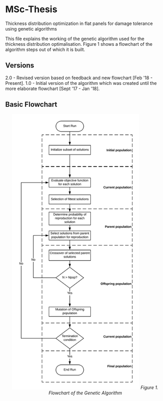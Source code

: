 # MSc-Thesis
Thickness distribution optimization in flat panels for damage tolerance using genetic algorithms

This file explains the working of the genetic algorithm used for the thickness distribution optimalisation. Figure 1 shows a flowchart of the algorithm steps out of which it is built.

## Versions

2.0 - Revised version based on feedback and new flowchart [Feb '18 - Present].
1.0 - Initial version of the algorithm which was created until the more elaborate flowchart [Sept '17  - Jan '18].

## Basic Flowchart

<p align="center">
<img src="https://github.com/Bart-v-Lee/MSc-Thesis/blob/Master/Flowchart%20MSc%20thesis%20Algorithm.png" width="400">
<em> Figure 1. Flowchart of the Genetic Algorithm </em>
</p>


